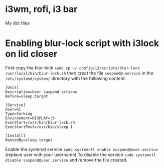 # i3wm, rofi, i3 bar

My dot files

# Enabling blur-lock script with i3lock on lid closer

First copy the blur-lock `sudo cp ~/.config/i3/scripts/blur-lock /usr/local/bin/blur-lock.sh`
then creat the file `suspend@.service` in the `/etc/systemd/system/` directory with the following content.

```
[Unit]
Description=User suspend actions
Before=sleep.target

[Service]
User=%I
Type=forking
Environment=DISPLAY=:0
ExecStart=/usr/bin/blur-lock.sh
ExecStartPost=/usr/bin/sleep 1

[Install]
WantedBy=sleep.target
```

Enable the systemd service
`sudo systemctl enable suspend@user.service` (replace user with your username)
To disable the service
`sudo systemctl disable suspend@user.service` and remove the file created.
